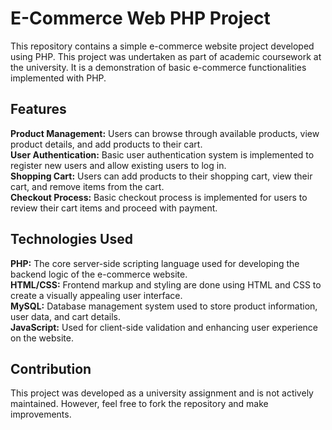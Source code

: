 <h1><b>E-Commerce Web PHP Project</b></h1>
This repository contains a simple e-commerce website project developed using PHP. This project was undertaken as part of academic coursework at the university. It is a demonstration of basic e-commerce functionalities implemented with PHP.

<h2>Features</h2>
<b>Product Management:</b> Users can browse through available products, view product details, and add products to their cart. <br>
<b>User Authentication:</b> Basic user authentication system is implemented to register new users and allow existing users to log in. <br>
<b>Shopping Cart:</b> Users can add products to their shopping cart, view their cart, and remove items from the cart. <br>
<b>Checkout Process:</b> Basic checkout process is implemented for users to review their cart items and proceed with payment. <br>

<h2>Technologies Used</h2>
<b>PHP:</b> The core server-side scripting language used for developing the backend logic of the e-commerce website.<br>
<b>HTML/CSS:</b> Frontend markup and styling are done using HTML and CSS to create a visually appealing user interface.<br>
<b>MySQL:</b> Database management system used to store product information, user data, and cart details.<br>
<b>JavaScript:</b> Used for client-side validation and enhancing user experience on the website.<br>

<h2>Contribution</h2>
This project was developed as a university assignment and is not actively maintained. However, feel free to fork the repository and make improvements.
